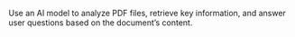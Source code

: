 Use an AI model to analyze PDF files, retrieve key information, and answer user questions based on the document’s content.
